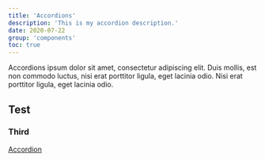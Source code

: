 ```yaml
---
title: 'Accordions'
description: 'This is my accordion description.'
date: 2020-07-22
group: 'components'
toc: true
---
```


Accordions ipsum dolor sit amet, consectetur adipiscing elit. Duis mollis, est non commodo luctus, nisi erat porttitor ligula, eget lacinia odio. Nisi erat porttitor ligula, eget lacinia odio.

## Test

### Third

<a href="/demos/accordions">
    Accordion <i class="fas fa-external-link-alt"></i>
</a>
